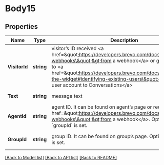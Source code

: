 # Body15

## Properties
Name | Type | Description | Notes
------------ | ------------- | ------------- | -------------
**VisitorId** | **string** | visitor’s ID received &lt;a href&#x3D;\&quot;https://developers.brevo.com/docs/conversations-webhooks\&quot;&gt;from a webhook&lt;/a&gt; or generated by you to &lt;a href&#x3D;\&quot;https://developers.brevo.com/docs/customize-the-widget#identifying-existing-users\&quot;&gt;bind existing user account to Conversations&lt;/a&gt; | [default to null]
**Text** | **string** | message text | [default to null]
**AgentId** | **string** | agent ID. It can be found on agent’s page or received &lt;a href&#x3D;\&quot;https://developers.brevo.com/docs/conversations-webhooks\&quot;&gt;from a webhook&lt;/a&gt;. Optional if &#x60;groupId&#x60; is set. | [optional] [default to null]
**GroupId** | **string** | group ID. It can be found on group’s page. Optional if &#x60;agentId&#x60; is set. | [optional] [default to null]

[[Back to Model list]](../README.md#documentation-for-models) [[Back to API list]](../README.md#documentation-for-api-endpoints) [[Back to README]](../README.md)


